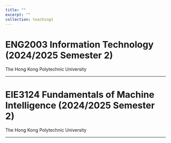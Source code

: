 ```yaml
---
title: ""
excerpt: ""
collection: teaching1
---
```


# ENG2003 Information Technology (2024/2025 Semester 2)
The Hong Kong Polytechnic University  

---

# EIE3124 Fundamentals of Machine Intelligence (2024/2025 Semester 2)
The Hong Kong Polytechnic University  

---
